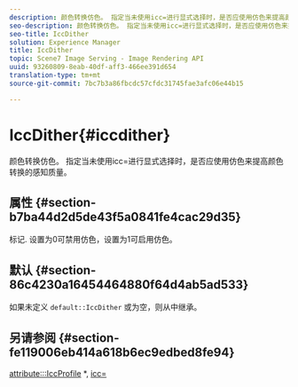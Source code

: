 ```yaml
---
description: 颜色转换仿色。 指定当未使用icc=进行显式选择时，是否应使用仿色来提高颜色转换的感知质量。
seo-description: 颜色转换仿色。 指定当未使用icc=进行显式选择时，是否应使用仿色来提高颜色转换的感知质量。
seo-title: IccDither
solution: Experience Manager
title: IccDither
topic: Scene7 Image Serving - Image Rendering API
uuid: 93260809-8eab-40df-aff3-466ee391d654
translation-type: tm+mt
source-git-commit: 7bc7b3a86fbcdc57cfdc31745fae3afc06e44b15

---
```



# IccDither{#iccdither}

颜色转换仿色。 指定当未使用icc=进行显式选择时，是否应使用仿色来提高颜色转换的感知质量。

## 属性 {#section-b7ba44d2d5de43f5a0841fe4cac29d35}

标记. 设置为0可禁用仿色，设置为1可启用仿色。

## 默认 {#section-86c4230a16454464880f64d4ab5ad533}

如果未定义 `default::IccDither` 或为空，则从中继承。

## 另请参阅 {#section-fe119006eb414a618b6ec9edbed8fe94}

[attribute:::IccProfile](../../../../../is-api/image-catalog/image-serving-api-ref/c-image-catalog-reference/c-attributes-reference/r-iccprofilegray.md) *, [icc=](../../../../../is-api/http-ref/image-serving-api-ref/c-http-protocol-reference/c-command-reference/r-icc.md#reference-182b5679e21e4df3b4d330535a5a7517)
